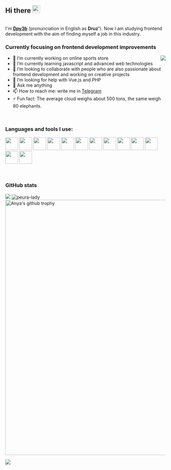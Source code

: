 ## Hi there <img src="https://media.giphy.com/media/hvRJCLFzcasrR4ia7z/giphy.gif" width="24px">
<br>
I'm <a href="https://github.com/dpy3b"><b>Dpy3b</b></a> (pronunciation in English as <b>Druz'</b>). Now I am studying frontend development with the aim of finding myself a job in this industry.

### Currently focusing on frontend development improvements


<img align="right" src="https://keep-calm.net/images/keep-calm-and-learn-javascript-400-400-white-blue.jpg">

- 🔭 I’m currently working on online sports store
- 🌱 I’m currently learning javascript and advanced web technologies
- 👯 I’m looking to collaborate with people who are also passionate about frontend development and working on creative projects
- 🤔 I’m looking for help with Vue.js and PHP 
- 💬 Ask me anything
- 📫 How to reach me: write me in <a href="https://t.me/Dpy3b">Telegram</a>
- ⚡ Fun fact: The average cloud weighs about 500 tons, the same weigh 80 elephants.

<br>

### Languages and tools I use:

<code><img height="40" src="https://user-images.githubusercontent.com/64637806/118023878-f6415180-b355-11eb-940f-66432cfabac2.png"></code>
<code><img height="40" src="https://user-images.githubusercontent.com/64637806/118023881-f6d9e800-b355-11eb-8378-5fedd65fed8f.png"></code>
<code><img height="40" src="https://user-images.githubusercontent.com/64637806/118023882-f7727e80-b355-11eb-9657-5d73609889dc.png"></code>
<code><img height="40" src="https://user-images.githubusercontent.com/64637806/118023885-f7727e80-b355-11eb-90de-9fa41de2f139.png"></code>
<code><img height="40" src="https://user-images.githubusercontent.com/64637806/118023887-f7727e80-b355-11eb-82f2-636123b8098e.png"></code>
<code><img height="40" src="https://user-images.githubusercontent.com/64637806/118023888-f80b1500-b355-11eb-85b4-b072a8a395fa.png"></code>
<code><img height="40" src="https://user-images.githubusercontent.com/64637806/118023890-f80b1500-b355-11eb-869c-83ffb7363a0a.png"></code>
<code><img height="40" src="https://user-images.githubusercontent.com/64637806/118023892-f8a3ab80-b355-11eb-9d15-387bb21416ea.png"></code>
<code><img height="40" src="https://user-images.githubusercontent.com/64637806/118024503-aadb7300-b356-11eb-9d5b-f65acb4e014b.png"></code>
<code><img height="40" src="https://user-images.githubusercontent.com/64637806/118023895-f8a3ab80-b355-11eb-8e29-cfa06d2076d4.png"></code>
<code><img height="40" src="https://user-images.githubusercontent.com/64637806/118023899-f93c4200-b355-11eb-85c5-ed1929c17f4c.png"></code>
<code><img height="40" src="https://user-images.githubusercontent.com/64637806/118023901-f93c4200-b355-11eb-967e-a2e6da5939cf.png"></code>
<code><img height="40" src="https://user-images.githubusercontent.com/64637806/118023904-f93c4200-b355-11eb-9d51-d8569f167498.png"></code>

<br>

### GitHub stats

<img src="https://github-readme-stats.vercel.app/api/top-langs/?username=dpy3b&theme=radical&line_height=10&hide_langs_below=1&layout=compact" />
<img src="https://github-readme-stats.vercel.app/api?username=dpy3b&show_icons=true&theme=gotham" alt="peura-lady" />
<img width=800 src="https://github-profile-trophy.vercel.app/?username=dpy3b&column=7&theme=dracula&no-frame=true" alt="Anya's github trophy"/>

![](https://komarev.com/ghpvc/?username=dpy3b&color=orange)


